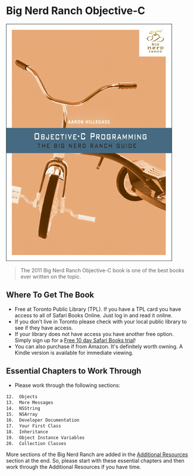 # Big Nerd Ranch Objective-C

<img src="/images/bnr.jpg" alt="Big Nerd Ranch Objective-C">

> The 2011 Big Nerd Ranch Objective-C book is one of the best books ever written on the topic.

## Where To Get The Book

* Free at Toronto Public Library (TPL). If you have a TPL card you have access to all of Safari Books Online. Just log in and read it online.
* If you don't live in Toronto please check with your local public library to see if they have access.
* If your library does not have access you have another free option. Simply sign up for a [Free 10 day Safari Books trial](https://www.safaribooksonline.com/register/)!
* You can also purchase if from Amazon. It's definitely worth owning. A Kindle version is available for immediate viewing.

## Essential Chapters to Work Through

* Please work through the following sections:

```
12.  Objects
13.  More Messages
14.  NSString
15.  NSArray
16.  Developer Documentation
17.  Your First Class
18.  Inheritance
19.  Object Instance Variables
20.  Collection Classes
```

More sections of the Big Nerd Ranch are added in the [Additional Resources](../section3/README.md) section at the end. So, please start with these essential chapters and then work through the Additional Resources if you have time.
